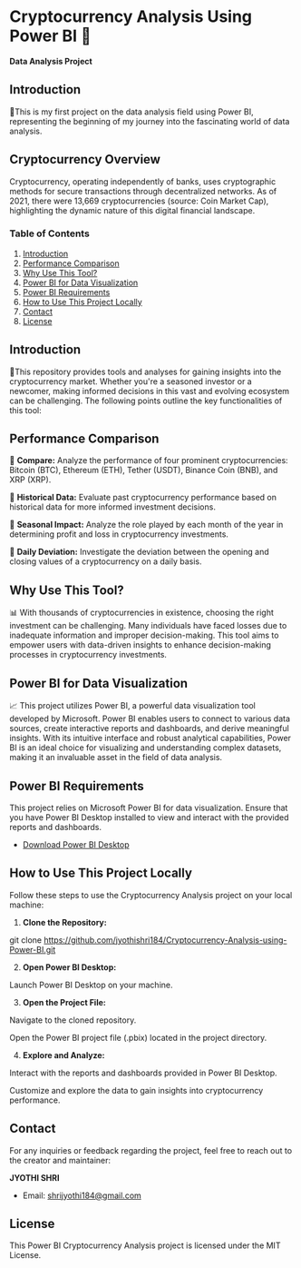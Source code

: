 # Cryptocurrency Analysis Using Power BI 🌟
**Data Analysis Project**

## Introduction
📍This is my first project on the data analysis field using Power BI, representing the beginning of my journey into the fascinating world of data analysis.

## Cryptocurrency Overview
Cryptocurrency, operating independently of banks, uses cryptographic methods for secure transactions through decentralized networks. As of 2021, there were 13,669 cryptocurrencies (source: Coin Market Cap), highlighting the dynamic nature of this digital financial landscape.

### Table of Contents
1. [Introduction](#introduction)
2. [Performance Comparison](#performance-comparison)
3. [Why Use This Tool?](#why-use-this-tool)
4. [Power BI for Data Visualization](#power-bi-for-data-visualization)
5. [Power BI Requirements](#power-bi-requirements)
6. [How to Use This Project Locally](#how-to-use-this-project-locally)
7. [Contact](#contact)
8. [License](#license)

## Introduction
📍This repository provides tools and analyses for gaining insights into the cryptocurrency market. Whether you're a seasoned investor or a newcomer, making informed decisions in this vast and evolving ecosystem can be challenging. The following points outline the key functionalities of this tool:

## Performance Comparison 
 🚀 **Compare:** Analyze the performance of four prominent cryptocurrencies: Bitcoin (BTC), Ethereum (ETH), Tether (USDT), Binance Coin (BNB), and XRP (XRP).
 
 🚀 **Historical Data:** Evaluate past cryptocurrency performance based on historical data for more informed investment decisions.
 
 🚀 **Seasonal Impact:** Analyze the role played by each month of the year in determining profit and loss in cryptocurrency investments.
 
 🚀 **Daily Deviation:** Investigate the deviation between the opening and closing values of a cryptocurrency on a daily basis.

## Why Use This Tool? 
📊 With thousands of cryptocurrencies in existence, choosing the right investment can be challenging. Many individuals have faced losses due to inadequate information and improper decision-making. This tool aims to empower users with data-driven insights to enhance decision-making processes in cryptocurrency investments.

## Power BI for Data Visualization 
📈 This project utilizes Power BI, a powerful data visualization tool developed by Microsoft. Power BI enables users to connect to various data sources, create interactive reports and dashboards, and derive meaningful insights. With its intuitive interface and robust analytical capabilities, Power BI is an ideal choice for visualizing and understanding complex datasets, making it an invaluable asset in the field of data analysis.

## Power BI Requirements
This project relies on Microsoft Power BI for data visualization. Ensure that you have Power BI Desktop installed to view and interact with the provided reports and dashboards.

- [Download Power BI Desktop](https://powerbi.microsoft.com/desktop/)

## How to Use This Project Locally
Follow these steps to use the Cryptocurrency Analysis project on your local machine:

1. **Clone the Repository:**

git clone https://github.com/jyothishri184/Cryptocurrency-Analysis-using-Power-BI.git

2. **Open Power BI Desktop:**
   
Launch Power BI Desktop on your machine.

3. **Open the Project File:**

Navigate to the cloned repository.

Open the Power BI project file (.pbix) located in the project directory.

4. **Explore and Analyze:**

Interact with the reports and dashboards provided in Power BI Desktop.

Customize and explore the data to gain insights into cryptocurrency performance.

## Contact
For any inquiries or feedback regarding the project, feel free to reach out to the creator and maintainer:

**JYOTHI SHRI**
- Email: [shrijyothi184@gmail.com](mailto:shrijyothi184@gmail.com)

## License
This Power BI Cryptocurrency Analysis project is licensed under the MIT License.

